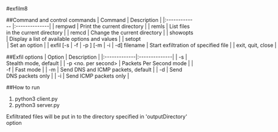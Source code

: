 #exfilm8

##Command and control commands
| Command       | Description   |
|:------------- |:--------------|
| rempwd | Print the current directory |
| remls | List files in the current directory |
| remcd <path> | Change the current directory |
| showopts | Display a list of available options and values |
| setopt <option> <value> | Set an option |
| exfil [-s | -f | -p <n>] [-m | -i | -d] filename | Start exfiltration of specified file |
| exit, quit, close | Close exfilm8 |

##Exfil options
| Option       | Description   |
|:-------------|:--------------|
| -s | Stealth mode, default |
| -p <no. per second> | Packets Per Second mode |
| -f | Fast mode |
| -m | Send DNS and ICMP packets, default |
| -d | Send DNS packets only |
| -i | Send ICMP packets only |

##How to run
1. python3 client.py
2. python3 server.py

Exfiltrated files will be put in to the directory specified in 'outputDirectory' option

